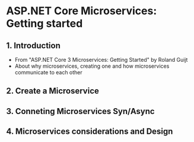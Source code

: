 # ASP.NET Core Microservices: Getting started

## 1. Introduction
  - From "ASP.NET Core 3 Microservices: Getting Started" by Roland Guijt
  - About why microservices, creating one and how microservices communicate to each other

## 2. Create a Microservice


## 3. Conneting Microservices Syn/Async

## 4. Microservices considerations and Design


